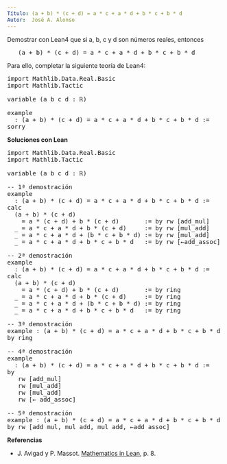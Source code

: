 ```yaml
---
Título: (a + b) * (c + d) = a * c + a * d + b * c + b * d
Autor:  José A. Alonso
---
```


Demostrar con Lean4 que si a, b, c y d son números reales, entonces
<pre lang="text">
   (a + b) * (c + d) = a * c + a * d + b * c + b * d
</pre>

Para ello, completar la siguiente teoría de Lean4:

<pre lang="lean">
import Mathlib.Data.Real.Basic
import Mathlib.Tactic

variable (a b c d : ℝ)

example
  : (a + b) * (c + d) = a * c + a * d + b * c + b * d :=
sorry
</pre>
<!--more-->

<b>Soluciones con Lean</b>

<pre lang="lean">
import Mathlib.Data.Real.Basic
import Mathlib.Tactic

variable (a b c d : ℝ)

-- 1ª demostración
example
  : (a + b) * (c + d) = a * c + a * d + b * c + b * d :=
calc
  (a + b) * (c + d)
    = a * (c + d) + b * (c + d)       := by rw [add_mul]
  _ = a * c + a * d + b * (c + d)     := by rw [mul_add]
  _ = a * c + a * d + (b * c + b * d) := by rw [mul_add]
  _ = a * c + a * d + b * c + b * d   := by rw [←add_assoc]

-- 2ª demostración
example
  : (a + b) * (c + d) = a * c + a * d + b * c + b * d :=
calc
  (a + b) * (c + d)
    = a * (c + d) + b * (c + d)       := by ring
  _ = a * c + a * d + b * (c + d)     := by ring
  _ = a * c + a * d + (b * c + b * d) := by ring
  _ = a * c + a * d + b * c + b * d   := by ring

-- 3ª demostración
example : (a + b) * (c + d) = a * c + a * d + b * c + b * d :=
by ring

-- 4ª demostración
example
  : (a + b) * (c + d) = a * c + a * d + b * c + b * d :=
by
   rw [add_mul]
   rw [mul_add]
   rw [mul_add]
   rw [← add_assoc]

-- 5ª demostración
example : (a + b) * (c + d) = a * c + a * d + b * c + b * d :=
by rw [add_mul, mul_add, mul_add, ←add_assoc]
</pre>

<b>Referencias</b>

+ J. Avigad y P. Massot. [Mathematics in Lean](https://bit.ly/3U4UjBk), p. 8.
